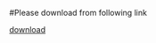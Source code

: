 #Please download from following link

[download](https://www.space.ntu.edu.tw/navigate/s/6BEE02ED6A22427CB6F39D5B101EFB67QQY)
